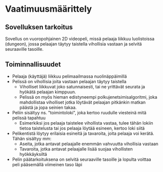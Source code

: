 # Vaatimuusmäärittely

## Sovelluksen tarkoitus

Sovellus on vuoropohjainen 2D videopeli, missä pelaaja liikkuu luolistoissa (dungeon), jossa pelaajan täytyy taistella vihollisia vastaan ja selvitä seuraaville tasoille.

## Toiminnallisuudet

- Pelaaja (käyttäjä) liikkuu pelimaailmassa nuolinäppäimillä
- Pelissä on vihollisia joita vastaan pelaajan täytyy taistella
  - Viholliset liikkuvat joko satunnaisesti, tai ne yrittävät seurata ja hyökätä pelaajan kimppuun.
  - Pelissä on myös hieman edistyneempi polkujenetsimisalgoritmi, joka mahdollistaa viholliset jotka löytävät pelaajan pitkänkin matkan päästä ja jopa seinien takaa.
- Peliin sisältyy ns. "toimintoloki", joka kertoo ruudulle viesteinä mitä pelissä tapahtuu
  - Esimerkiksi jos pelaaja taistelee vihollista vastaa, tulee tähän lokiin tietoa taistelusta tai jos pelaaja löytää esineen, kertoo loki siitä
- Pelikentistä löytyy erilaisia esineitä ja tavaroita, joita pelaaja voi kerätä. Tähän sisältyy mm:
  - Aseita, jotka antavat pelaajalle enemmän vahvuutta vihollisia vastaan
  - Tavaroita, jotka antavat pelaajalle lisää suojaa vihollisten hyökkäyksiltä
- Pelin päätarkoituksena on selvitä seuraaville tasoille ja lopulta voittaa peli pääsemällä viimeinen taso läpi
